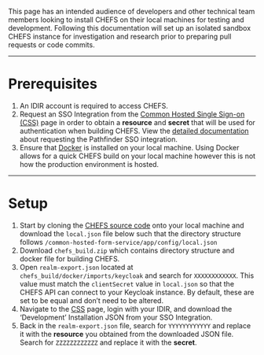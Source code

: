 This page has an intended audience of developers and other technical team members looking to install CHEFS on their local machines for testing and development. Following this documentation will set up an isolated sandbox CHEFS instance for investigation and research prior to preparing pull requests or code commits.

***

# Prerequisites

1. An IDIR account is required to access CHEFS. 
2. Request an SSO Integration from the [Common Hosted Single Sign-on (CSS)](https://bcgov.github.io/sso-requests) page in order to obtain a **resource** and **secret** that will be used for authentication when building CHEFS. View the [detailed documentation](https://github.com/wiki/spaces/CCP/pages/961675282) about requesting the Pathfinder SSO integration. 
3. Ensure that [Docker](https://www.docker.com/get-started/) is installed on your local machine. Using Docker allows for a quick CHEFS build on your local machine however this is not how the production environment is hosted.

***

# Setup

1. Start by cloning the [CHEFS source code](https://github.com/bcgov/common-hosted-form-service) onto your local machine and download the `local.json` file below such that the directory structure follows `/common-hosted-form-service/app/config/local.json` 
2. Download `chefs_build.zip` which contains directory structure and docker file for building CHEFS.
3. Open `realm-export.json`  located at `chefs_build/docker/imports/keycloak` and search for `XXXXXXXXXXXX`. This value must match the `clientSecret` value in `local.json`  so that the CHEFS API can connect to your Keycloak instance. By default, these are set to be equal and don’t need to be altered.
4. Navigate to the [CSS](https://bcgov.github.io/sso-requests) page, login with your IDIR, and download the ‘Development’ Installation JSON from your SSO Integration. 
5. Back in the `realm-export.json` file, search for `YYYYYYYYYYYY` and replace it with the **resource** you obtained from the downloaded JSON file. Search for `ZZZZZZZZZZZZ` and replace it with the **secret**.

